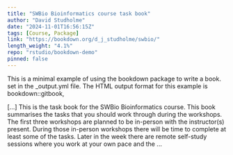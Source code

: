 ```yaml
---
title: "SWBio Bioinformatics course task book"
author: "David Studholme"
date: "2024-11-01T16:56:15Z"
tags: [Course, Package]
link: "https://bookdown.org/d_j_studholme/swbio/"
length_weight: "4.1%"
repo: "rstudio/bookdown-demo"
pinned: false
---
```


<p>This is a minimal example of using the bookdown package to write a book.
set in the _output.yml file.
The HTML output format for this example is bookdown::gitbook,</p> [...] This is the task book for the SWBio Bioinformatics course.
This book summarises the tasks that you should work through during the workshops.
The first three workshops are planned to be in-person with the instructor(s) present.
During those in-person workshops there will be time to complete at least some of the tasks. Later in the week there are remote self-study sessions where you work at your own pace
and the ...
